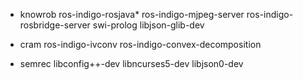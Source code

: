 - knowrob
  ros-indigo-rosjava* 
  ros-indigo-mjpeg-server 
  ros-indigo-rosbridge-server 
  swi-prolog
  libjson-glib-dev

- cram
  ros-indigo-ivconv
  ros-indigo-convex-decomposition

- semrec
  libconfig++-dev
  libncurses5-dev
  libjson0-dev
